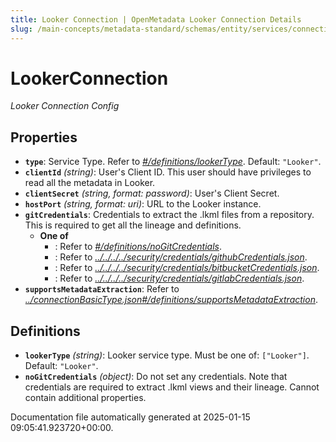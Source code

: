 ```yaml
---
title: Looker Connection | OpenMetadata Looker Connection Details
slug: /main-concepts/metadata-standard/schemas/entity/services/connections/dashboard/lookerconnection
---
```


# LookerConnection

*Looker Connection Config*

## Properties

- **`type`**: Service Type. Refer to *[#/definitions/lookerType](#definitions/lookerType)*. Default: `"Looker"`.
- **`clientId`** *(string)*: User's Client ID. This user should have privileges to read all the metadata in Looker.
- **`clientSecret`** *(string, format: password)*: User's Client Secret.
- **`hostPort`** *(string, format: uri)*: URL to the Looker instance.
- **`gitCredentials`**: Credentials to extract the .lkml files from a repository. This is required to get all the lineage and definitions.
  - **One of**
    - : Refer to *[#/definitions/noGitCredentials](#definitions/noGitCredentials)*.
    - : Refer to *[../../../../security/credentials/githubCredentials.json](#/../../../security/credentials/githubCredentials.json)*.
    - : Refer to *[../../../../security/credentials/bitbucketCredentials.json](#/../../../security/credentials/bitbucketCredentials.json)*.
    - : Refer to *[../../../../security/credentials/gitlabCredentials.json](#/../../../security/credentials/gitlabCredentials.json)*.
- **`supportsMetadataExtraction`**: Refer to *[../connectionBasicType.json#/definitions/supportsMetadataExtraction](#/connectionBasicType.json#/definitions/supportsMetadataExtraction)*.
## Definitions

- **`lookerType`** *(string)*: Looker service type. Must be one of: `["Looker"]`. Default: `"Looker"`.
- **`noGitCredentials`** *(object)*: Do not set any credentials. Note that credentials are required to extract .lkml views and their lineage. Cannot contain additional properties.


Documentation file automatically generated at 2025-01-15 09:05:41.923720+00:00.
